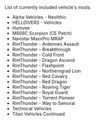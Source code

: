 List of currently included vehicle's mods:

- Alpha Vehicles - Neolithic
- HELLDIVERS - Vehicles
- Humvee
- M808C Scorpion (CE Patch)
- Navistar MaxxPro MRAP
- RimThunder - Ardennes Assault
- RimThunder - Breakthrough
- RimThunder - Cold Front
- RimThunder - Dragon Ascend
- RimThunder - Flashpoint
- RimThunder - Northerngrad Lion
- RimThunder - Red Cavalry
- RimThunder - Red Dragon
- RimThunder - Roaring Tiger
- RimThunder - Royal Guard
- RimThunder - Torrent Pioneer
- RimThunder - Way to Samurai
- Technical Vehicles
- Titan Vehicles Continued
